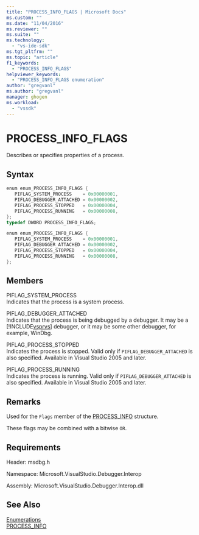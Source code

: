 ```yaml
---
title: "PROCESS_INFO_FLAGS | Microsoft Docs"
ms.custom: ""
ms.date: "11/04/2016"
ms.reviewer: ""
ms.suite: ""
ms.technology: 
  - "vs-ide-sdk"
ms.tgt_pltfrm: ""
ms.topic: "article"
f1_keywords: 
  - "PROCESS_INFO_FLAGS"
helpviewer_keywords: 
  - "PROCESS_INFO_FLAGS enumeration"
author: "gregvanl"
ms.author: "gregvanl"
manager: ghogen
ms.workload: 
  - "vssdk"
---
```

# PROCESS_INFO_FLAGS

Describes or specifies properties of a process.

## Syntax

```cpp
enum enum_PROCESS_INFO_FLAGS { 
   PIFLAG_SYSTEM_PROCESS    = 0x00000001,
   PIFLAG_DEBUGGER_ATTACHED = 0x00000002,
   PIFLAG_PROCESS_STOPPED   = 0x00000004,
   PIFLAG_PROCESS_RUNNING   = 0x00000008,
};
typedef DWORD PROCESS_INFO_FLAGS;
```

```csharp
enum enum_PROCESS_INFO_FLAGS { 
   PIFLAG_SYSTEM_PROCESS    = 0x00000001,
   PIFLAG_DEBUGGER_ATTACHED = 0x00000002,
   PIFLAG_PROCESS_STOPPED   = 0x00000004,
   PIFLAG_PROCESS_RUNNING   = 0x00000008,
};
```

## Members

PIFLAG_SYSTEM_PROCESS  
Indicates that the process is a system process.

PIFLAG_DEBUGGER_ATTACHED  
Indicates that the process is being debugged by a debugger. It may be a [!INCLUDE[vsprvs](../../../code-quality/includes/vsprvs_md.md)] debugger, or it may be some other debugger, for example, WinDbg.

PIFLAG_PROCESS_STOPPED  
Indicates the process is stopped. Valid only if `PIFLAG_DEBUGGER_ATTACHED` is also specified. Available in Visual Studio 2005 and later.

PIFLAG_PROCESS_RUNNING  
Indicates the process is running. Valid only if `PIFLAG_DEBUGGER_ATTACHED` is also specified. Available in Visual Studio 2005 and later.

## Remarks

Used for the `Flags` member of the [PROCESS_INFO](../../../extensibility/debugger/reference/process-info.md) structure.

These flags may be combined with a bitwise `OR`.

## Requirements

Header: msdbg.h

Namespace: Microsoft.VisualStudio.Debugger.Interop

Assembly: Microsoft.VisualStudio.Debugger.Interop.dll

## See Also

[Enumerations](../../../extensibility/debugger/reference/enumerations-visual-studio-debugging.md)  
[PROCESS_INFO](../../../extensibility/debugger/reference/process-info.md)